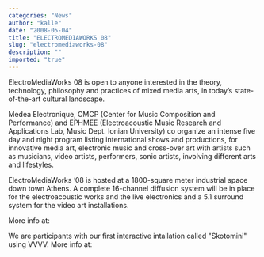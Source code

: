 ```yaml
---
categories: "News"
author: "kalle"
date: "2008-05-04"
title: "ELECTROMEDIAWORKS 08"
slug: "electromediaworks-08"
description: ""
imported: "true"
---
```



ElectroMediaWorks 08 is open to anyone interested in the theory, technology, philosophy and practices of mixed media arts, in today’s state-of-the-art cultural landscape.

Medea Electronique, CMCP (Center for Music Composition and Performance) and EPHMEE (Electroacoustic Music Research and Applications Lab, Music Dept. Ionian University) co organize an intense five day and night program listing international shows and productions, for innovative media art, electronic music and cross-over art with artists such as musicians, video artists, performers, sonic artists, involving different arts and lifestyles.

ElectroMediaWorks ’08 is hosted at a 1800-square meter industrial space down town Athens. A complete 16-channel diffusion system will be in place for the electroacoustic works and the live electronics and a 5.1 surround system for the video art installations.

More info at: [](http://www.emw.gr)

We are participants with our first interactive intallation called "Skotomini" using VVVV.
More info at: [](http://www.emw.gr/emw08.php?cat=6&id=is_0005)